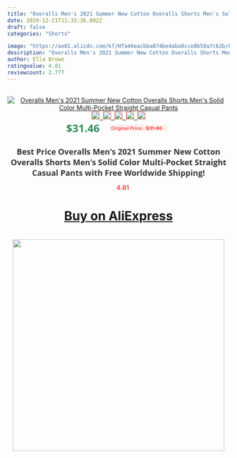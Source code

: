 ```yaml
---
title: "Overalls Men's 2021 Summer New Cotton Overalls Shorts Men's Solid Color Multi-Pocket Straight Casual Pants"
date: 2020-12-21T11:33:36.892Z
draft: false
categories: "Shorts"

image: "https://ae01.alicdn.com/kf/Hfa46eacbba874be4aba0cce0b59a7c62b/Overalls-Men-s-2021-Summer-New-Cotton-Overalls-Shorts-Men-s-Solid-Color-Multi-Pocket-Straight.jpg"
description: "Overalls Men's 2021 Summer New Cotton Overalls Shorts Men's Solid Color Multi-Pocket Straight Casual Pants"
author: Ella Brown
ratingvalue: 4.81
reviewcount: 2.777
---
```

<br>
<div style="text-align: center;">
<a href="https://s.click.aliexpress.com/e/_ADT6Sv" target="_blank" rel="nofollow noopener noreferrer"><img alt="Overalls Men's 2021 Summer New Cotton Overalls Shorts Men's Solid Color Multi-Pocket Straight Casual Pants" class="magnifier-image" src="https://ae01.alicdn.com/kf/Hfa46eacbba874be4aba0cce0b59a7c62b/Overalls-Men-s-2021-Summer-New-Cotton-Overalls-Shorts-Men-s-Solid-Color-Multi-Pocket-Straight.jpg_640x640.jpg">
<br>
<img style="border:1px solid salmon" src="https://ae01.alicdn.com/kf/Hfa46eacbba874be4aba0cce0b59a7c62b/Overalls-Men-s-2021-Summer-New-Cotton-Overalls-Shorts-Men-s-Solid-Color-Multi-Pocket-Straight.jpg_120x120.jpg">&nbsp;&nbsp;<img style="border:1px solid salmon" src="https://ae01.alicdn.com/kf/H27186499064a4e3e963c9e3e96de09ceE/Overalls-Men-s-2021-Summer-New-Cotton-Overalls-Shorts-Men-s-Solid-Color-Multi-Pocket-Straight.jpg_120x120.jpg">&nbsp;&nbsp;<img style="border:1px solid salmon" src="https://ae01.alicdn.com/kf/Hfa83b7f06c2a442da06f762774f5b39bj/Overalls-Men-s-2021-Summer-New-Cotton-Overalls-Shorts-Men-s-Solid-Color-Multi-Pocket-Straight.jpg_120x120.jpg">&nbsp;&nbsp;<img style="border:1px solid salmon" src="https://ae01.alicdn.com/kf/H1342ca42a2b54a8aba7bcc7fae204406i/Overalls-Men-s-2021-Summer-New-Cotton-Overalls-Shorts-Men-s-Solid-Color-Multi-Pocket-Straight.jpg_120x120.jpg">&nbsp;&nbsp;<img style="border:1px solid salmon" src="https://ae01.alicdn.com/kf/H5e4681446c8e47eb8b8c07b54ed512a2A/Overalls-Men-s-2021-Summer-New-Cotton-Overalls-Shorts-Men-s-Solid-Color-Multi-Pocket-Straight.jpg_120x120.jpg"></a></div><br0>
<div style="text-align: center;"><span style="background-color: white; border: 0px; box-sizing: border-box; color: seagreen; display: inline-block; font-family: &quot;open sans&quot; , &quot;arial&quot; , &quot;helvetica&quot; , sans-serif , &quot;heiti&quot;; font-size: 24px; font-stretch: inherit; font-weight: 700; line-height: inherit; margin: 0px 10px 0px 0px; padding: 0px; vertical-align: middle;">$31.46 </span>
<span style="background: rgb(255 , 241 , 241); border-radius: 3px; border: 0px; box-sizing: border-box; color: #ff4747; display: inline-block; font-family: inherit; font-size: 12px; font-stretch: inherit; font-style: inherit; font-variant: inherit; font-weight: 600; line-height: inherit; margin: 0px; padding: 2px 5px; transform: scale(0.9); vertical-align: middle;">Original Price : <b style="text-decoration: line-through;">$31.46 </b> &nbsp;&nbsp;</span></div>
<h1 style="color: #333333; display: inline-block; font-family: &quot;open sans&quot; , &quot;arial&quot; , &quot;helvetica&quot; , sans-serif , &quot;heiti&quot;; font-size: 18px; font-stretch: inherit; font-weight: 700; text-align: center;">Best Price Overalls Men's 2021 Summer New Cotton Overalls Shorts Men's Solid Color Multi-Pocket Straight Casual Pants with Free Worldwide Shipping!</h1>
<div style="color: #ff4747; text-align: center;">
<img src="https://4.bp.blogspot.com/-M0ZcTcb-5uY/XleCXlxnR4I/AAAAAAAAAEc/OrjgMkXV1oMQFaCRZj5HQwOCBcu3w1FegCPcBGAYYCw/s1600/star.png" style="height: 15px;">&nbsp;<b>4.81</b></div>
<div class="button_cont" align="center"><a class="buynow_a" href="https://s.click.aliexpress.com/e/_ADT6Sv" target="_blank" rel="nofollow noopener noreferrer"><H1>Buy on AliExpress</H1></a></div><br>
<div class="separator" style="clear: both; text-align: center;">
<img src="https://lh3.googleusercontent.com/-pTy5HemUv9M/XlePHvY0dAI/AAAAAAAAAE4/0nX5iRUoIWY8eMW9Dpxeirr157OZliDIgCLcBGAsYHQ/s1600/badge.gif" width="480">
</div>
